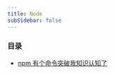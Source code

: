 ```yaml
---
title: Node
subSidebar: false
---
```


### 目录

- [npm 有个命令突破我知识认知了](./2022-01-11.md)

<ActionFied />
